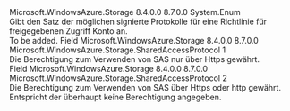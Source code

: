 <Type Name="SharedAccessProtocol" FullName="Microsoft.WindowsAzure.Storage.SharedAccessProtocol">
  <TypeSignature Language="C#" Value="public enum SharedAccessProtocol" />
  <TypeSignature Language="ILAsm" Value=".class public auto ansi sealed SharedAccessProtocol extends System.Enum" />
  <TypeSignature Language="DocId" Value="T:Microsoft.WindowsAzure.Storage.SharedAccessProtocol" />
  <TypeSignature Language="VB.NET" Value="Public Enum SharedAccessProtocol" />
  <TypeSignature Language="F#" Value="type SharedAccessProtocol = " />
  <AssemblyInfo>
    <AssemblyName>Microsoft.WindowsAzure.Storage</AssemblyName>
    <AssemblyVersion>8.4.0.0</AssemblyVersion>
    <AssemblyVersion>8.7.0.0</AssemblyVersion>
  </AssemblyInfo>
  <Base>
    <BaseTypeName>System.Enum</BaseTypeName>
  </Base>
  <Docs>
    <summary>
            Gibt den Satz der möglichen signierte Protokolle für eine Richtlinie für freigegebenen Zugriff Konto an.
            </summary>
    <remarks>To be added.</remarks>
  </Docs>
  <Members>
    <Member MemberName="HttpsOnly">
      <MemberSignature Language="C#" Value="HttpsOnly" />
      <MemberSignature Language="ILAsm" Value=".field public static literal valuetype Microsoft.WindowsAzure.Storage.SharedAccessProtocol HttpsOnly = int32(1)" />
      <MemberSignature Language="DocId" Value="F:Microsoft.WindowsAzure.Storage.SharedAccessProtocol.HttpsOnly" />
      <MemberSignature Language="VB.NET" Value="HttpsOnly" />
      <MemberSignature Language="F#" Value="HttpsOnly = 1" Usage="Microsoft.WindowsAzure.Storage.SharedAccessProtocol.HttpsOnly" />
      <MemberType>Field</MemberType>
      <AssemblyInfo>
        <AssemblyName>Microsoft.WindowsAzure.Storage</AssemblyName>
        <AssemblyVersion>8.4.0.0</AssemblyVersion>
        <AssemblyVersion>8.7.0.0</AssemblyVersion>
      </AssemblyInfo>
      <ReturnValue>
        <ReturnType>Microsoft.WindowsAzure.Storage.SharedAccessProtocol</ReturnType>
      </ReturnValue>
      <MemberValue>1</MemberValue>
      <Docs>
        <summary>
            Die Berechtigung zum Verwenden von SAS nur über Https gewährt.
            </summary>
      </Docs>
    </Member>
    <Member MemberName="HttpsOrHttp">
      <MemberSignature Language="C#" Value="HttpsOrHttp" />
      <MemberSignature Language="ILAsm" Value=".field public static literal valuetype Microsoft.WindowsAzure.Storage.SharedAccessProtocol HttpsOrHttp = int32(2)" />
      <MemberSignature Language="DocId" Value="F:Microsoft.WindowsAzure.Storage.SharedAccessProtocol.HttpsOrHttp" />
      <MemberSignature Language="VB.NET" Value="HttpsOrHttp" />
      <MemberSignature Language="F#" Value="HttpsOrHttp = 2" Usage="Microsoft.WindowsAzure.Storage.SharedAccessProtocol.HttpsOrHttp" />
      <MemberType>Field</MemberType>
      <AssemblyInfo>
        <AssemblyName>Microsoft.WindowsAzure.Storage</AssemblyName>
        <AssemblyVersion>8.4.0.0</AssemblyVersion>
        <AssemblyVersion>8.7.0.0</AssemblyVersion>
      </AssemblyInfo>
      <ReturnValue>
        <ReturnType>Microsoft.WindowsAzure.Storage.SharedAccessProtocol</ReturnType>
      </ReturnValue>
      <MemberValue>2</MemberValue>
      <Docs>
        <summary>
            Die Berechtigung zum Verwenden von SAS über Https oder http gewährt. Entspricht der überhaupt keine Berechtigung angegeben.
            </summary>
      </Docs>
    </Member>
  </Members>
</Type>
